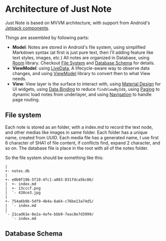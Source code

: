 # Architecture of Just Note

Just Note is based on MVVM architecture, with support from Android's [Jetpack components](https://developer.android.com/jetpack/).

Things are assembled by following parts:

- **Model**: Notes are stored in Android's file system, using simplified Markdown syntax
(at first is just pure text, then I'll adding feature like text styles, images, etc.)
All notes are organized in Database, using [Room](https://developer.android.com/topic/libraries/architecture/room) library.
Checkout [File System](#file-system) and [Database Schema](#database-schema) for details. 
- **ViewModel**: using [LiveData](https://developer.android.com/topic/libraries/architecture/livedata),
A lifecycle-aware way to observe data changes, and using
[ViewModel](https://developer.android.com/topic/libraries/architecture/viewmodel) library
to convert then to what View needs.
- **View**: View layer is the surface to interact with, using [Material Design](https://material.io/) for UI widgets,
using [Data Binding](https://developer.android.com/topic/libraries/data-binding) to reduce `findViewById`s,
using [Paging](https://developer.android.com/topic/libraries/architecture/paging/) to dynamic load notes from underlayer,
and using [Navigation](https://developer.android.com/guide/navigation/) to handle page routing.

## File system

Each note is stored as an folder, with a index.md to record the text node, and other medias like images in same folder.
Each folder has a unique name, created from UUID.
Each media file has a generated name, I use first 6 character of SHA1 of file content,
if conflicts find, expand 2 character, and so on.
The database file is place in the root with all of the notes folder.

So the file system should be something like this:

```
|
+- notes.db
|
+- e0b0f196-5f10-4fc1-a083-031fdca5bc86/
|  +- index.md
|  +- 13cccf.png
|  `- 430ce3.jpg
|
+- 754a6b9b-5df9-4b4a-8a64-c76be13a74d5/
|  `- index.md
|
`- 21cad61e-8e2a-4afe-bbb9-7eac8e7d3999/
   `- index.md
```

## Database Schema
